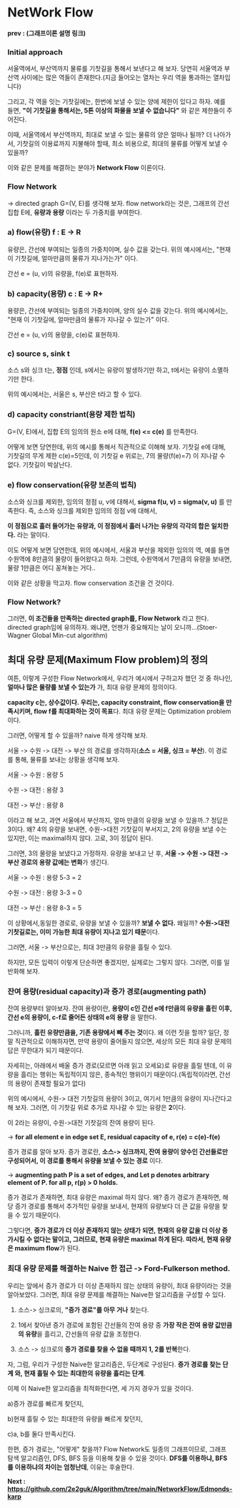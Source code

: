 # NetWork Flow #

**prev : (그래프이론 설명 링크)**

### Initial approach ###
서울역에서, 부산역까지 물류를 기찻길을 통해서 보낸다고 해 보자. 당연히 서울역과 부산역 사이에는 많은 역들이 존재한다.(지금 들어오는 열차는 우리 역을 통과하는 열차입니다)

그리고, 각 역을 잇는 기찻길에는, 한번에 보낼 수 있는 양에 제한이 있다고 하자. 예를 들면, **"이 기찻길을 통해서는, 5톤 이상의 화물을 보낼 수 없습니다"** 와 같은 제한들이 주어진다. 

이때, 서울역에서 부산역까지, 최대로 보낼 수 있는 물류의 양은 얼마나 될까? 더 나아가서, 기찻길의 이용료까지 지불해야 할때, 최소 비용으로, 최대의 물류를 어떻게 보낼 수 있을까? 

이와 같은 문제를 해결하는 분야가 **Network Flow** 이론이다. 
### Flow Network ###
-> directed graph G=(V, E)를 생각해 보자. flow network라는 것은, 그래프의 간선 집합 E에, **유량과 용량** 이라는 두 가중치를 부여한다. 

### a) flow(유량) f : E -> R

유량은, 간선에 부여되는 일종의 가중치이며, 실수 값을 갖는다. 위의 예시에서는, "현재 이 기찻길에, 얼마만큼의 물류가 지나가는가" 이다.

간선 e = (u, v)의 유량을, f(e)로 표현하자.

### b) capacity(용량) c : E -> R+ 

용량은, 간선에 부여되는 일종의 가중치이며, 양의 실수 값을 갖는다. 위의 예시에서는, "현재 이 기찻길에, 얼마만큼의 물류가 지나갈 수 있는가" 이다. 

간선 e = (u, v)의 용량을, c(e)로 표현하자.

### c) source s, sink t

소스 s와 싱크 t는, **정점** 인데, s에서는 유량이 발생하기만 하고, t에서는 유량이 소멸하기만 한다. 

위의 예시에서는, 서울은 s, 부산은 t라고 할 수 있다. 

### d) capacity constriant(용량 제한 법칙) 

G=(V, E)에서, 집합 E의 임의의 원소 e에 대해, **f(e) <= c(e)** 를 만족한다. 

어떻게 보면 당연한데, 위의 예시를 통해서 직관적으로 이해해 보자. 기찻길 e에 대해, 기찻길의 무게 제한 c(e)=5인데, 이 기찻길 e 위로는, 7의 물량(f(e)=7) 이 지나갈 수 없다. 기찻길이 박살난다. 

### e) flow conservation(유량 보존의 법칙) 

소스와 싱크를 제외한, 임의의 정점 u, v에 대해서, **sigma f(u, v) = sigma(v, u)** 를 만족한다. 즉, 소스와 싱크를 제외한 임의의 정점 v에 대해서, 

**이 정점으로 흘러 들어가는 유량과, 이 정점에서 흘러 나가는 유량의 각각의 합은 일치한다.** 라는 말이다. 

이도 어떻게 보면 당연한데, 위의 예시에서, 서울과 부산을 제외한 임의의 역, 예를 들면 수원역에 8만큼의 물량이 들어왔다고 하자. 그런데, 수원역에서 7만큼의 유량을 보내면, 물량 1만큼은 어디 꽁쳐놓는 거다..

이와 같은 상황을 막고자. flow conservation 조건을 건 것이다. 


### Flow Network?

그러면, **이 조건들을 만족하는 directed graph를, Flow Network** 라고 한다. directed graph임에 유의하자. 왜냐면, 언젠가 중요해지는 날이 오니까...(Stoer-Wagner Global Min-cut algorithm)


## 최대 유량 문제(Maximum Flow problem)의 정의 ##

여튼, 이렇게 구성한 Flow Network에서, 우리가 예시에서 구하고자 했던 것 중 하나인, **얼마나 많은 물량를 보낼 수 있는가** 가, 최대 유량 문제의 정의이다. 

**capacity c는, 상수값이다. 우리는, capacity constraint, flow conservation을 만족시키며, flow f를 최대화하는 것이 목표**다. 최대 유량 문제는 Optimization problem이다. 

그러면, 어떻게 할 수 있을까? naive 하게 생각해 보자. 

서울 -> 수원 -> 대전 -> 부산 의 경로를 생각하자(**소스 = 서울, 싱크 = 부산**). 이 경로를 통해, 물류를 보내는 상황을 생각해 보자. 

서울 -> 수원 : 용량 5

수원 -> 대전 : 용량 3

대전 -> 부산 : 용량 8

이라고 해 보고, 과연 서울에서 부산까지, 얼마 만큼의 유량을 보낼 수 있을까..? 정답은 3이다. 왜? 4의 유량을 보내면, 수원->대전 기찻길이 부서지고, 2의 유량을 보낼 수는 있지만, 이는 maximal하지 않다. 고로, 3이 정답이 된다. 

그러면, 3의 물량을 보냈다고 가정하자. 유량을 보내고 난 후, **서울 -> 수원 -> 대전 -> 부산 경로의 용량 값에는 변화**가 생긴다.

서울 -> 수원 : 용량 5-3 = 2

수원 -> 대전 : 용량 3-3 = 0

대전 -> 부산 : 용량 8-3 = 5

이 상황에서,동일한 경로로, 유량을 보낼 수 있을까? **보낼 수 없다.** 왜일까? **수원->대전 기찻길로는, 이미 가능한 최대 유량이 지나고 있기 때문**이다. 

그러면, 서울 -> 부산으로는, 최대 3만큼의 유량을 흘릴 수 있다. 

하지만, 모든 입력이 이렇게 단순하면 좋겠지만, 실제로는 그렇지 않다. 그러면, 이를 일반화해 보자. 

### 잔여 용량(residual capacity)과 증가 경로(augmenting path)

잔여 용량부터 알아보자. 잔여 용량이란, **용량이 c인 간선 e에 f만큼의 유량을 흘린 이후, 간선 e의 용량이, c-f로 줄어든 상태의 e의 용량** 을 말한다. 

그러니까, **흘린 유량만큼을, 기존 용량에서 빼 주는 것**이다. 왜 이런 짓을 할까? 일단, 정말 직관적으로 이해하자면, 만약 용량이 줄어들지 않으면, 세상의 모든 최대 유량 문제의 답은 무한대가 되기 때문이다. 

자세히는, 아래에서 배울 증가 경로(모르면 아래 읽고 오세요)로 유량을 흘릴 텐데, 이 유량을 흘리는 행위는 독립적이지 않은, 종속적인 행위이기 때문이다.(독립적이라면, 간선의 용량이 존재할 필요가 없다)

위의 예시에서, 수원-> 대전 기찻길의 용량이 3이고, 여기서 1만큼의 유량이 지나간다고 해 보자. 그러면, 이 기찻길 위로 추가로 지나갈 수 있는 유량은 **2**이다. 

이 2라는 유량이, 수원->대전 기찻길의 잔여 용량이 된다. 

-> **for all element e in edge set E, residual capacity of e, r(e) = c(e)-f(e)**

증가 경로를 알아 보자. 증가 경로란, **소스-> 싱크까지, 잔여 용량이 양수인 간선들로만 구성되어서, 이 경로를 통해서 유량을 보낼 수 있는 경로** 이다. 

-> **augmenting path P is a set of edges, and Let p denotes arbitrary element of P. for all p, r(p) > 0 holds.**

증가 경로가 존재하면, 최대 유량은 maximal 하지 않다. 왜? 증가 경로가 존재하면, 해당 증가 경로를 통해서 추가적인 유량을 보내서, 현재의 유량보다 더 큰 값을 유량을 찾을 수 있기 때문이다. 

그렇다면, **증가 경로가 더 이상 존재하지 않는 상태가 되면, 현재의 유량 값을 더 이상 증가시킬 수 없다는 말이고, 그러므로, 현재 유량은 maximal 하게 된다. 따라서, 현재 유량은 maximum flow**가 된다.

### 최대 유량 문제를 해결하는 Naive 한 접근 -> Ford-Fulkerson method. 

우리는 앞에서 증가 경로가 더 이상 존재하지 않는 상태의 유량이, 최대 유량이라는 것을 알아보았다. 그러면, 최대 유량 문제를 해결하는 Naive한 알고리즘을 구성할 수 있다. 

1. 소스-> 싱크로의, **"증가 경로"를 아무 거나** 찾는다. 

2. 1에서 찾아낸 증가 경로에 포함된 간선들의 잔여 용량 중 **가장 작은 잔여 용량 값만큼의 유량**을 흘리고, 간선들의 유량 값을 조정한다. 

3. 소스 -> 싱크로의 **증가 경로를 찾을 수 없을 때까지 1, 2를 반복**한다. 

자, 그럼, 우리가 구성한 Naive한 알고리즘은, 두단계로 구성된다. **증가 경로를 찾는 단계 와, 현재 흘릴 수 있는 최대한의 유량을 흘리는 단계**. 

이제 이 Naive한 알고리즘을 최적화한다면, 세 가지 경우가 있을 것이다. 

a)증가 경로를 빠르게 찾던지, 

b)현재 흘릴 수 있는 최대한의 유량을 빠르게 찾던지,

c)a, b를 둘다 만족시킨다. 

한편, 증가 경로는, "어떻게" 찾을까? Flow Network도 일종의 그래프이므로, 그래프 탐색 알고리즘인, DFS, BFS 등을 이용해 찾을 수 있을 것이다. **DFS를 이용하냐, BFS를 이용하냐의 차이는 엄청난데**, 이유는 후술한다. 

**Next : https://github.com/2e2guk/Algorithm/tree/main/NetworkFlow/Edmonds-karp**
